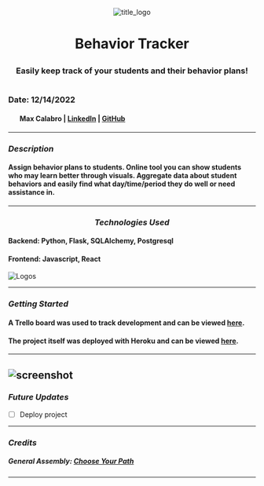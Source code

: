 <p align="center">
  <img src="assets/images/beerbook_logo.svg" alt="title_logo"/>
</p>

# <p align="center"> Behavior Tracker <p>

### <p align="center"> Easily keep track of your students and their behavior plans! <p>

#

### Date: 12/14/2022

#### &nbsp; &nbsp; &nbsp; &nbsp;Max Calabro | [LinkedIn](https://www.linkedin.com/in/max-calabro) | [GitHub](https://github.com/max-calabro)

---

### **_Description_**

#### Assign behavior plans to students. Online tool you can show students who may learn better through visuals. Aggregate data about student behaviors and easily find what day/time/period they do well or need assistance in.

---

### <p align="center">**_Technologies Used_**<p>

#### Backend: Python, Flask, SQLAlchemy, Postgresql

#### Frontend: Javascript, React

![Logos](assets/images/BeerBook_Logos_for_README.png)

---

### **_Getting Started_**

#### A Trello board was used to track development and can be viewed [here](https://trello.com/b/PdztvYgl/behavior-tracker).

#### The project itself was deployed with Heroku and can be viewed [here](https://beerbook-frontend.herokuapp.com/home).

---

## ![screenshot](assets/images/Screen_Shot_.png)

### **_Future Updates_**

- [ ] Deploy project

---

### **_Credits_**

##### General Assembly: [Choose Your Path](https://generalassemb.ly/)

---
